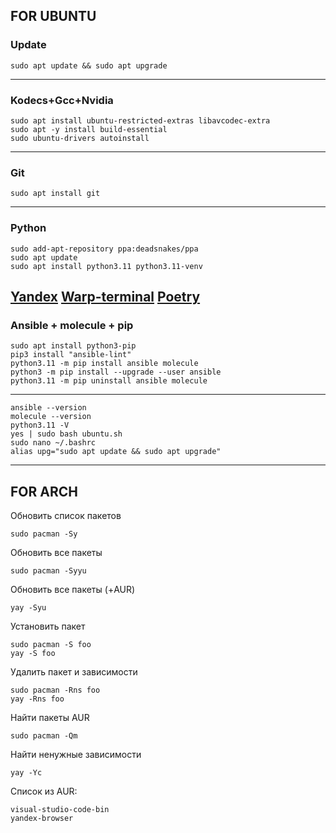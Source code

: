 ## FOR UBUNTU

### Update
```
sudo apt update && sudo apt upgrade
```
--------------------------------------------------------------------
### Kodecs+Gcc+Nvidia
```
sudo apt install ubuntu-restricted-extras libavcodec-extra
sudo apt -y install build-essential
sudo ubuntu-drivers autoinstall
```
--------------------------------------------------------------------
### Git
```
sudo apt install git
```
--------------------------------------------------------------------
### Python
```
sudo add-apt-repository ppa:deadsnakes/ppa
sudo apt update
sudo apt install python3.11 python3.11-venv
```
[Yandex](https://browser.yandex.ru)
[Warp-terminal](https://www.warp.dev)
[Poetry](https://python-poetry.org/docs/)
--------------------------------------------------------------------
### Ansible + molecule + pip
```
sudo apt install python3-pip
pip3 install "ansible-lint"
python3.11 -m pip install ansible molecule
python3 -m pip install --upgrade --user ansible
python3.11 -m pip uninstall ansible molecule
```
--------------------------------------------------------------------
```
ansible --version
molecule --version
python3.11 -V
yes | sudo bash ubuntu.sh
sudo nano ~/.bashrc
alias upg="sudo apt update && sudo apt upgrade"
```
____________________________________________________________________




## FOR ARCH

Обновить список пакетов
```
sudo pacman -Sy
```
Обновить все пакеты
```
sudo pacman -Syyu
```
Обновить все пакеты (+AUR)
```
yay -Syu
```
Установить пакет
```
sudo pacman -S foo
yay -S foo
```
Удалить пакет и зависимости
```
sudo pacman -Rns foo
yay -Rns foo
```
Найти пакеты AUR
```
sudo pacman -Qm
```
Найти ненужные зависимости
```
yay -Yc
```
Список из AUR:
```
visual-studio-code-bin
yandex-browser
```

